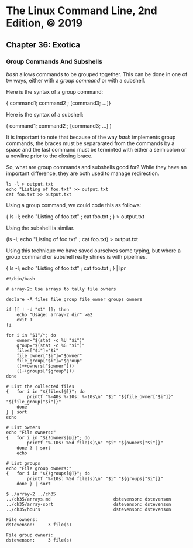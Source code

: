 # The Linux Command Line, 2nd Edition, © 2019

## Chapter 36: Exotica

### Group Commands And Subshells

_bash_ allows commands to be grouped together. This can be done in one of tw ways, either with a _group command_ or with a subshell.

Here is the syntax of a group command:

{ command1; command2 ; [command3; ...]}

Here is the syntax of a subshell:

( command1; command2 ; [command3; ...] )

It is important to note that because of the way _bash_ implements group commands, the braces must be separarated from the commands by a space and the last command must be terminted with either a seimicolon or a newline prior to the closing brace.

So, what are group commands and subshells good for? While they have an important difference, they are both used to manage redirection.

```
ls -l > output.txt
echo "Listing of foo.txt" >> output.txt
cat foo.txt >> output.txt
```

Using a group command, we could code this as follows:

{ ls -l; echo "Listing of foo.txt" ; cat foo.txt ; } > output.txt

Using the subshell is similar.

(ls -l; echo "Listing of foo.txt" ; cat foo.txt)  > output.txt

Using this technique we have saved ourselves some typing, but where a group command or subshell really shines is with pipelines.

{ ls -l; echo "Listing of foo.txt" ; cat foo.txt ; } | lpr

```
#!/bin/bash

# array-2: Use arrays to tally file owners

declare -A files file_group file_owner groups owners

if [[ ! -d "$1" ]]; then
    echo "Usage: array-2 dir" >&2
    exit 1
fi

for i in "$1"/*; do
    owner="$(stat -c %U "$i")"
    group="$(stat -c %G "$i")"
    files["$i"]="$i"
    file_owner["$i"]="$owner"
    file_group["$i"]="$group"
    ((++owners["$owner"]))
    ((++groups["$group"]))
done

# List the collected files
{   for i in "${files[@]}"; do
        printf "%-40s %-10s: %-10s\n" "$i" "${file_owner["$i"]}" "${file_group["$i"]}"
    done
} | sort
echo

# List owners
echo "File owners:"
{   for i in "${!owners[@]}"; do
        printf "%-10s: %5d file(s)\n" "$i" "${owners["$i"]}"
    done } | sort
    echo

# List groups
echo "File group owners:"
{   for i in "${!groups[@]}"; do
        printf "%-10s: %5d file(s)\n" "$i" "${groups["$i"]}"
    done } | sort
```

```
$ ./array-2 ../ch35
../ch35/arrays.md                        dstevenson: dstevenson
../ch35/array-sort                       dstevenson: dstevenson
../ch35/hours                            dstevenson: dstevenson

File owners:
dstevenson:     3 file(s)

File group owners:
dstevenson:     3 file(s)
```